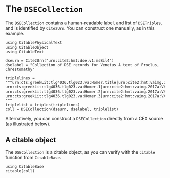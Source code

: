 # The `DSECollection`

The `DSECollection` contains a human-readable label, and list of `DSETriple`s, and is identified by `Cite2Urn`.  You can construct one manually, as in this example.

```@example coll
using CitablePhysicalText
using CitableObject
using CitableText

dseurn = Cite2Urn("urn:cite2:hmt:dse.v1:msBil4")
dselabel = "Collection of DSE records for Venetus A text of Proclus, Chrestomathy"

triplelines = """urn:cts:greekLit:tlg4036.tlg023.va:Homer.title|urn:cite2:hmt:vaimg.2017a:VA001RN_0002@0.1580,0.1633,0.4740,0.05302|urn:cite2:hmt:msA.v1:1r
urn:cts:greekLit:tlg4036.tlg023.va:Homer.1|urn:cite2:hmt:vaimg.2017a:VA001RN_0002@0.1335,0.2054,0.4637,0.04139|urn:cite2:hmt:msA.v1:1r
urn:cts:greekLit:tlg4036.tlg023.va:Homer.2|urn:cite2:hmt:vaimg.2017a:VA001RN_0002@0.1553,0.2292,0.4508,0.04678|urn:cite2:hmt:msA.v1:1r
urn:cts:greekLit:tlg4036.tlg023.va:Homer.3|urn:cite2:hmt:vaimg.2017a:VA001RN_0002@0.1449,0.2620,0.4641,0.05869|urn:cite2:hmt:msA.v1:1r
"""
triplelist = triples(triplelines)
coll = DSECollection(dseurn, dselabel, triplelist)
```

Alternatively, you can construct a `DSECollection` directly from a CEX source (as illustrated below).

## A citable object

The `DSECollection` is a citable object, as you can verify with the `citable` function from `CitableBase`.

```@example coll
using CitableBase
citable(coll)
```